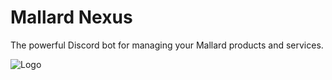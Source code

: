 
# Mallard Nexus
The powerful Discord bot for managing your Mallard products and services.




![Logo](https://codaio.imgix.net/docs/7Ee5YHYoEI/blobs/bl-e9kG_HHRMy/985bd324f682613491a0db34a96fa34045b0217e18fe8bb170d100c863c66e24b23a92bb6f5e40ecd0392cbae873e4d35f206c1cc25efa7394491b0751d2f82f76851b88adf5d9209d899b11dc7667e08634da037b8928b3af67aa7000ddf0cb1687e75c?auto=format%2Ccompress&fit=crop&w=1920&ar=4%3A1&crop=focalpoint&fp-x=0.5&fp-y=0.5&fp-z=1)
